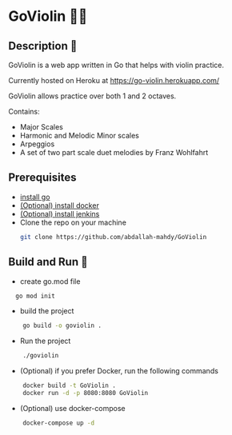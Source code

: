 # GoViolin 🐱‍🏍

## Description 🧐

GoViolin is a web app written in Go that helps with violin practice.

Currently hosted on Heroku at https://go-violin.herokuapp.com/

GoViolin allows practice over both 1 and 2 octaves.

Contains:

- Major Scales
- Harmonic and Melodic Minor scales
- Arpeggios
- A set of two part scale duet melodies by Franz Wohlfahrt

## Prerequisites

- [install go](https://golang.org/doc/install)
- [(Optional) install docker](https://docs.docker.com/engine/install/)
- [(Optional) install jenkins](https://www.jenkins.io/doc/book/installing/)
- Clone the repo on your machine
  ```bash
  git clone https://github.com/abdallah-mahdy/GoViolin
  ```

## Build and Run 🚀

- create go.mod file

```bash
  go mod init
```

- build the project

```bash
    go build -o goviolin .
```

- Run the project

```bash
    ./goviolin
```

- (Optional) if you prefer Docker, run the following commands

```bash
    docker build -t GoViolin .
    docker run -d -p 8080:8080 GoViolin
```

- (Optional) use docker-compose

```bash
    docker-compose up -d
```
